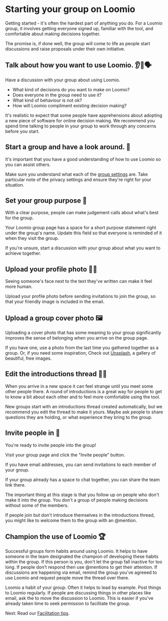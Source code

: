 # Starting your group on Loomio

Getting started - it's often the hardest part of anything you do. For a Loomio group, it involves getting everyone signed up, familiar with the tool, and comfortable about making decisions together.

The promise is, if done well, the group will come to life as people start discussions and raise proposals under their own initiative.

## Talk about how you want to use Loomio. 👂👄🗣

Have a discussion with your group about using Loomio.

- What kind of decisions do you want to make on Loomio?
- Does everyone in the group need to use it?
- What kind of behaviour is not ok?
- How will Loomio compliment existing decision making?

It's realistic to expect that some people have apprehensions about adopting a new piece of software for online decision making. We recommend you spend time talking to people in your group to work through any concerns before you start.

## Start a group and have a look around. 👀

It's important that you have a good understanding of how to use Loomio so you can assist others.

Make sure you understand what each of the [group settings](https://loomio.gitbooks.io/manual/content/en/group_settings.html) are. Take particular note of the privacy settings and ensure they're right for your situation.

## Set your group purpose 🌟

With a clear purpose, people can make judgement calls about what's best for the group.

Your Loomio group page has a space for a short purpose statement right under the group's name. Update this field so that everyone is reminded of it when they visit the group.

If you're unsure, start a discussion with your group about what you want to achieve together.

## Upload your profile photo 👩🏽

Seeing someone's face next to the text they've written can make it feel more human.

Upload your profile photo before sending invitations to join the group, so that your friendly image is included in the email.

## Upload a group cover photo 🖼

Uploading a cover photo that has some meaning to your group significantly improves the sense of belonging when you arrive on the group page.

If you have one, use a photo from the last time you gathered together as a group. Or, if you need some inspiration, Check out [Unsplash](https://unsplash.com/), a gallery of beautiful, free images.

## Edit the introductions thread 👋🏽

When you arrive in a new space it can feel strange until you meet some other people there. A round of introductions is a great way for people to get to know a bit about each other and to feel more comfortable using the tool.

New groups start with an introductions thread created automatically, but we recommend you edit the thread to make it yours. Maybe ask people to share questions they are holding, or what experience they bring to the group.

## Invite people in 🙋

You're ready to invite people into the group!

Visit your group page and click the "Invite people" button.

If you have email addresses, you can send invitations to each member of your group.

If your group already has a space to chat together, you can share the team link there.

The important thing at this stage is that you follow up on people who don't make it into the group. You don't a group of people making decisions without some of the members.

If people join but don't introduce themselves in the introductions thread, you might like to welcome them to the group with an @mention.

## Champion the use of Loomio 🏆

Successful groups form habits around using Loomio. It helps to have someone in the team designated the champion of developing these habits within the group. If this person is you, don't let the group fall inactive for too long. If people don't respond then use @mentions to get their attention. If discussions are happening via email, remind the group you've agreeed to use Loomio and request people move the thread over there.

Loomio a habit of your group. Often it helps to lead by example. Post things to Loomio regularly. If people are discussing things in other places like email, ask the to move the discussion to Loomio. This is easier if you've already taken time to seek permission to facilitate the group.


Next: Read our [Facilitation tips](discussions.md).
